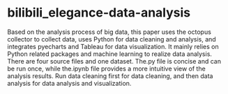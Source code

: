 # bilibili_elegance-data-analysis
Based on the analysis process of big data, this paper uses the octopus collector to collect data, uses Python for data cleaning and analysis, and integrates pyecharts and Tableau for data visualization. It mainly relies on Python related packages and machine learning to realize data analysis.
There are four source files and one dataset. The.py file is concise and can be run once, while the.ipynb file provides a more intuitive view of the analysis results. Run data cleaning first for data cleaning, and then data analysis for data analysis and visualization.
